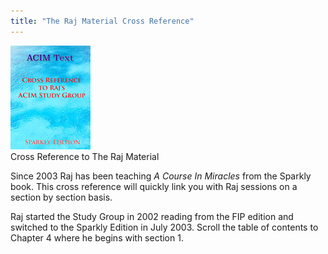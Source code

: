 ```yaml
---
title: "The Raj Material Cross Reference"
---
```


<div class="disable-paragraph-marker ui items">
  <div class="item">
    <a href="#" data-book="raj" class="toc-modal-open combined ui small image" data-tooltip="Cross reference to The Raj Material ACIM Study Group TOC">
      <img src="/public/img/acim/raj-toc.jpg">
    </a>
    <div class="content">
      <a class="header">Cross Reference to The Raj Material</a>
      <div class="description">
        <p>
          Since 2003 Raj has been teaching <em>A Course In Miracles</em>
          from the Sparkly book. This cross reference will quickly link you with
          Raj sessions on a section by section basis.
        </p>
        <p>
          Raj started the Study Group in 2002 reading from the FIP edition and
          switched to the Sparkly Edition in July 2003. Scroll the table
          of contents to Chapter 4 where he begins with section 1.
        </p>
      </div>
    </div>
  </div>
